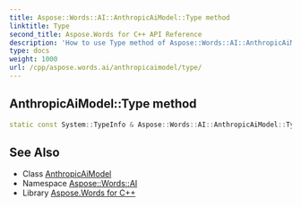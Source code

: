 ```yaml
---
title: Aspose::Words::AI::AnthropicAiModel::Type method
linktitle: Type
second_title: Aspose.Words for C++ API Reference
description: 'How to use Type method of Aspose::Words::AI::AnthropicAiModel class in C++.'
type: docs
weight: 1000
url: /cpp/aspose.words.ai/anthropicaimodel/type/
---
```

## AnthropicAiModel::Type method




```cpp
static const System::TypeInfo & Aspose::Words::AI::AnthropicAiModel::Type()
```

## See Also

* Class [AnthropicAiModel](../)
* Namespace [Aspose::Words::AI](../../)
* Library [Aspose.Words for C++](../../../)
